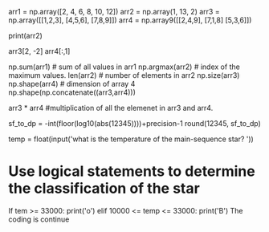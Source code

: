 arr1 = np.array([2, 4, 6, 8, 10, 12])
arr2 = np.array(1, 13, 2)
arr3 = np.array([[1,2,3],
                [4,5,6],
                [7,8,9]])
arr4 = np.array9([[2,4,9],
                [7,1,8]
                [5,3,6]])

print(arr2)

arr3[2, -2]
arr4[:,1]

np.sum(arr1) # sum of all values in arr1
np.argmax(arr2) # index of the maximum values.
len(arr2) # number of elements in arr2
np.size(arr3) 
np.shape(arr4) # dimension of array 4
np.shape(np.concatenate((arr3,arr4)))

arr3 * arr4 #multiplication of all the elemenet in arr3 and arr4.

sf_to_dp = -int(floor(log10(abs(12345))))+precision-1
round(12345, sf_to_dp)

temp = float(input('what is the temperature of the main-sequence star? '))
# Use logical statements to determine the classification of the star
If tem >= 33000:
    print('o')
elif 10000 <= temp <= 33000:
    print('B')
The coding is continue

